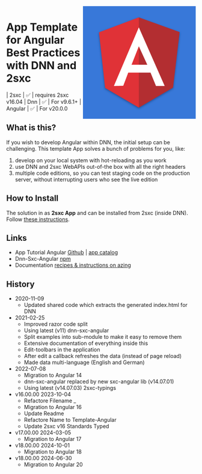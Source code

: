 <img src="app-icon.png" width="300px" align="right">

# App Template for Angular Best Practices with DNN and 2sxc

| 2sxc                | ✅    | requires 2sxc v16.04
| Dnn                 | ✅    | For v9.6.1+
| Angular             | ✅    | For v20.0.0

## What is this?

If you wish to develop Angular within DNN, the initial setup can be challenging. This template App solves a bunch of problems for you, like:

1. develop on your local system with hot-reloading as you work
1. use DNN and 2sxc WebAPIs out-of-the box with all the right headers
1. multiple code editions, so you can test staging code on the production server, without interrupting users who see the live edition

## How to Install

The solution in as **2sxc App** and can be installed from 2sxc (inside DNN). Follow [these instructions](https://azing.org/2sxc/r/oCmPBI3p).

## Links

* App Tutorial Angular  [Github](https://github.com/2sic/app-template-angular) | [app catalog](https://2sxc.org/en/apps/app/tutorial-and-template-app-for-angular-11)
* Dnn-Sxc-Angular [npm](https://www.npmjs.com/package/@2sic.com/dnn-sxc-angular)
* Documentation [recipes & instructions on azing](https://azing.org/2sxc/l/VPE4Usua/angular-apps-development)

## History

* 2020-11-09
  * Updated shared code which extracts the generated index.html for DNN
* 2021-02-25
  * Improved razor code split
  * Using latest (v11) dnn-sxc-angular
  * Split examples into sub-module to make it easy to remove them
  * Extensive documentation of everything inside this
  * Edit-toolbars in the application
  * After edit a callback refreshes the data (instead of page reload)
  * Made data multi-language (English and German)
* 2022-07-08
  * Migration to Angular 14
  * dnn-sxc-angular replaced by new sxc-angular lib (v14.07.01)
  * Using latest (v14.07.03) 2sxc-typings
* v16.00.00 2023-10-04
  * Refactore Filename _
  * Migration to Angular 16
  * Update Readme
  * Refactore Name to Template-Angular
  * Update 2sxc v16 Standards Typed
* v17.00.00 2024-03-05
  * Migration to Angular 17
* v18.00.00 2024-10-01
  * Migration to Angular 18
* v18.00.00 2024-06-30
  * Migration to Angular 20